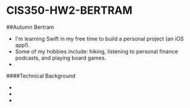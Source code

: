 # CIS350-HW2-BERTRAM
##Autumn Bertram

- I'm learning Swift in my free time to build a personal project (an iOS app!).
- Some of my hobbies include: hiking, listening to personal finance podcasts, and playing board games.
- 

####Technical Background

-
-
-


